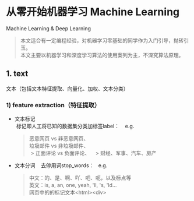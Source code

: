 # 从零开始机器学习 Machine Learning
Machine Learning &amp; Deep Learning  
> 本文适合有一定编程经验，对机器学习零基础的同学作为入门引导，抛砖引玉。  
> 本文主要以机器学习和深度学习算法的使用案列为主，不深究算法原理。

## 1. text
文本（包括文本特征提取、向量化、加权、文本分类）
### 1) feature extraction（特征提取）
- 文本标记  
  标记即人工将已知的数据集分类加标签label：  
  e.g.   
  > 恶意网页 vs 非恶意网页、  
  > 垃圾邮件 vs 非垃圾邮件、   
  > 正面评论 vs 负面评论、  
  > 财经、军事、汽车、房产
- 文本分词  
  去停用词stop_words：  
  e.g.   
  > 中文：的、是、啊、吖、吧、呃，以及标点等  
  > 英文：is, a, an, one, yeah, 'll, 's, 'ld...  
  > 网页中的的标记文本\<html\>\<div\><script>等  
  
### 2) vectorizer & tf-idf weighting（向量化 & 加权）
特征向量化、基于tf-idf的加权向量化算法：  
使用空间向量模型，把提取出来的特征转化为空间向量，并给不同的特征赋以不同的权重。  
  
### 3) classification（分类）
文本分类算法：  
利用转换好的带有分类标记的空间向量，对特定的数据函数模型进行训练(逐步调优函数的参数)，  
然后用训练出来的分类模型对未知数据集进行分类。  
（目前的所使用的数据集训练出来的模型，分类准确率可以达到80%左右）  
- Logistic Regression（逻辑回归分类算法）
- Naive Bayes（朴素贝叶斯分类算法）
